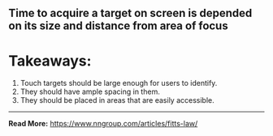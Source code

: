## Time to acquire a target on screen is depended on its size and distance from area of focus

# Takeaways:
1. Touch targets should be large enough for users to identify.
2. They should have ample spacing in them.
3. They should be placed in areas that are easily accessible.

---

__Read More:__
https://www.nngroup.com/articles/fitts-law/